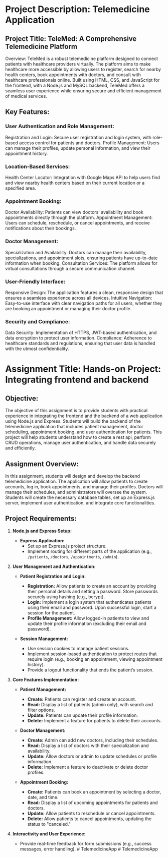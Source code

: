 # Project Description: Telemedicine Application

## Project Title: TeleMed: A Comprehensive Telemedicine Platform

Overview: TeleMed is a robust telemedicine platform designed to connect patients with healthcare providers virtually. The platform aims to make healthcare more accessible by allowing users to register, search for nearby health centers, book appointments with doctors, and consult with healthcare professionals online. Built using HTML, CSS, and JavaScript for the frontend, with a Node.js and MySQL backend, TeleMed offers a seamless user experience while ensuring secure and efficient management of medical services.

## Key Features:

### User Authentication and Role Management:

Registration and Login: Secure user registration and login system, with role-based access control for patients and doctors.
Profile Management: Users can manage their profiles, update personal information, and view their appointment history.

### Location-Based Services:

Health Center Locator: Integration with Google Maps API to help users find and view nearby health centers based on their current location or a specified area.

### Appointment Booking:

Doctor Availability: Patients can view doctors' availability and book appointments directly through the platform.
Appointment Management: Users can schedule, reschedule, or cancel appointments, and receive notifications about their bookings.

### Doctor Management:

Specialization and Availability: Doctors can manage their availability, specializations, and appointment slots, ensuring patients have up-to-date information when booking.
Consultation Services: The platform allows for virtual consultations through a secure communication channel.

### User-Friendly Interface:

Responsive Design: The application features a clean, responsive design that ensures a seamless experience across all devices.
Intuitive Navigation: Easy-to-use interface with clear navigation paths for all users, whether they are booking an appointment or managing their doctor profile.

### Security and Compliance:

Data Security: Implementation of HTTPS, JWT-based authentication, and data encryption to protect user information.
Compliance: Adherence to healthcare standards and regulations, ensuring that user data is handled with the utmost confidentiality.


# Assignment Title: Hands-on Project: Integrating frontend and backend

## **Objective:**
The objective of this assignment is to provide students with practical experience in integrating the frontend and the backend of a web application using Node.js and Express. Students will build the backend of the telemedicine application that includes patient management, doctor scheduling, appointment booking, and user authentication for patients. This project will help students understand how to create a rest api, perform CRUD operations, manage user authentication, and handle data securely and efficiently.

## **Assignment Overview:**
In this assignment, students will design and develop the backend telemedicine application. The application will allow patients to create accounts, log in, book appointments, and manage their profiles. Doctors will manage their schedules, and administrators will oversee the system. Students will create the necessary database tables, set up an Express.js server, implement user authentication, and integrate core functionalities.

## **Project Requirements:**

1. **Node.js and Express Setup:**
   - **Express Application:**
     - Set up an Express.js project structure.
     - Implement routing for different parts of the application (e.g., `/patients`, `/doctors`, `/appointments`, `/admin`).

2. **User Management and Authentication:**
   - **Patient Registration and Login:**
     - **Registration:** Allow patients to create an account by providing their personal details and setting a password. Store passwords securely using hashing (e.g., bcrypt).
     - **Login:** Implement a login system that authenticates patients using their email and password. Upon successful login, start a session for the patient.
     - **Profile Management:** Allow logged-in patients to view and update their profile information (excluding their email and password).

   - **Session Management:**
     - Use session cookies to manage patient sessions.
     - Implement session-based authentication to protect routes that require login (e.g., booking an appointment, viewing appointment history).
     - Provide a logout functionality that ends the patient’s session.

3. **Core Features Implementation:**
   - **Patient Management:**
     - **Create:** Patients can register and create an account.
     - **Read:** Display a list of patients (admin only), with search and filter options.
     - **Update:** Patients can update their profile information.
     - **Delete:** Implement a feature for patients to delete their accounts.

   - **Doctor Management:**
     - **Create:** Admin can add new doctors, including their schedules.
     - **Read:** Display a list of doctors with their specialization and availability.
     - **Update:** Allow doctors or admin to update schedules or profile information.
     - **Delete:** Implement a feature to deactivate or delete doctor profiles.

   - **Appointment Booking:**
     - **Create:** Patients can book an appointment by selecting a doctor, date, and time.
     - **Read:** Display a list of upcoming appointments for patients and doctors.
     - **Update:** Allow patients to reschedule or cancel appointments.
     - **Delete:** Allow patients to cancel appointments, updating the status to "canceled."

4. **Interactivity and User Experience:**
   - Provide real-time feedback for form submissions (e.g., success messages, error handling).
#   T e l e m e d i c i n e A p p  
 #   T e l e m e d i c i n e A p p  
 